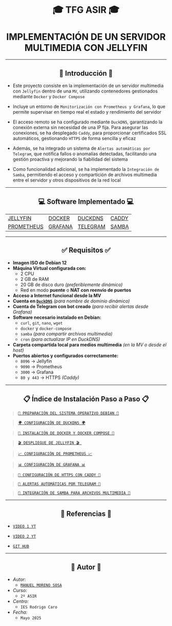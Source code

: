 <h1 align="center">🎓 TFG ASIR 🎓</h1>
<h1 align="center"> IMPLEMENTACIÓN DE UN SERVIDOR MULTIMEDIA CON JELLYFIN </h1>


---


<h2 align="center"> 📘 Introducción 📘 </h2>


- Este proyecto consiste en la implementación de un servidor multimedia con `Jellyfin` dentro de una `MV`, utilizando contenedores gestionados mediante `Docker` y `Docker Compose`

- Incluye un entorno de `Monitorización con Prometheus y Grafana`, lo que permite supervisar en tiempo real el estado y rendimiento del servidor

- El acceso remoto se ha configurado mediante `DuckDNS`, garantizando la conexión externa sin necesidad de una IP fija. Para asegurar las conexiones, se ha desplegado `Caddy`, para proporcionar certificados SSL automáticos, gestionando `HTTPS` de forma sencilla y eficaz

- Además, se ha integrado un sistema de `Alertas automáticas por Telegram`, que notifica fallos o anomalías detectadas, facilitando una gestión proactiva y mejorando la fiabilidad del sistema

- Como funcionalidad adicional, se ha implementado la `Integración de Samba`, permitiendo el acceso y compartición de archivos multimedia entre el servidor y otros dispositivos de la red local


---


<h2 align="center"> 💻 Software Implementado 💻 </h2>

<div align="center">
  <table>
    <tr>
      <td><a href="/MainFolder/info/jelly.md"> JELLYFIN </a></td>
      <td><a href="/MainFolder/info/docker.md"> DOCKER </a></td>
      <td><a href="/MainFolder/info/ddns.md"> DUCKDNS </a></td>
      <td><a href="/MainFolder/info/caddy.md"> CADDY </a></td>
    </tr>
    <tr>
      <td><a href="/MainFolder/info/pro.md"> PROMETHEUS </a></td>
      <td><a href="/MainFolder/info/graf.md"> GRAFANA </a></td>
      <td><a href="/MainFolder/info/tele.md"> TELEGRAM </a></td>
      <td><a href="/MainFolder/info/samba.md"> SAMBA </a></td>
    </tr>
  </table>
</div>


---


<h2 align="center">✅ Requisitos ✅</h2>

- **Imagen ISO de Debian 12**
- **Máquina Virtual configurada con:**
  - 2 CPU
  - 2 GB de RAM
  - 20 GB de disco duro *(preferiblemente dinámico)*
  - Red en modo **puente** o **NAT con reenvío de puertos**
- **Acceso a Internet funcional desde la MV**
- **Cuenta en [`DuckDNS`](https://www.duckdns.org/)** *(para nombre de dominio dinámico)*
- **Cuenta de Telegram con bot creado** *(para recibir alertas desde Grafana)*
- **Software necesario instalado en Debian:**
  - `curl`, `git`, `nano`, `wget`
  - `docker` y `docker-compose`
  - `samba` *(para compartir archivos multimedia)*
  - `cron` *(para actualizar IP en DuckDNS)*
- **Carpeta compartida local para medios multimedia** *(en la MV o desde el host)*
- **Puertos abiertos y configurados correctamente:**
  - `8096` → Jellyfin
  - `9090` → Prometheus
  - `3000` → Grafana
  - `80 y 443` → HTTPS *(Caddy)*
 

---


<h2 align="center"> 📋 Índice de Instalación Paso a Paso 📋 </h2>

> [`🔧 PREPARACIÓN DEL SISTEMA OPERATIVO DEBIAN 🔧`](/MainFolder/info/1.md)

> [`🌍 CONFIGURACIÓN DE DUCKDNS 🌍`](/MainFolder/info/2.md)

> [`🐳 INSTALACIÓN DE DOCKER Y DOCKER COMPOSE 🐳`](/MainFolder/info/3.md)

> [`🎬 DESPLIEGUE DE JELLYFIN 🎬 `](/MainFolder/info/4.md)

> [`📈 CONFIGURACIÓN DE PROMETHEUS 📈`](/MainFolder/info/5.md)

> [`📊 CONFIGURACIÓN DE GRAFANA 📊`](/MainFolder/info/6.md)

> [`🔐 CONFIGURACIÓN DE HTTPS CON CADDY 🔐`](/MainFolder/info/7.md)

> [`🔔 ALERTAS AUTOMÁTICAS POR TELEGRAM 🔔`](/MainFolder/info/8.md)

> [`📁 INTEGRACIÓN DE SAMBA PARA ARCHIVOS MULTIMEDIA 📁`](/MainFolder/info/9.md)


---


<h2 align="center"> 🔗 Referencias 🔗 </h2>

- [`VIDEO 1 YT`](https://youtu.be/ZJiUetTJVxw?si=ET_eLOi5_8n4LdUq>)

- [`VIDEO 2 YT`](https://youtu.be/4RSUCgCIPqo?si=OHxE6xW3Y7VyMilL)

- [`GIT HUB`](https://github.com/fernandoayoso/TFG_FernandoGarciaAyoso)


---


<h2 align="center"> 🧾 Autor 🧾 </h2>

- *Autor:*
  - [`MANUEL MORENO SOSA`](https://github.com/Manuelms04)
- *Curso:*
  - `2º ASIR`
- *Centro:*
  - `IES Rodrigo Caro`
- *Fecha:*
  - `Mayo 2025`






<!---


---

<h2 align="center"> 💾 Instalación del Sistema Operativo 💾 </h2>

1. Descargar Debian: https://www.debian.org/distrib/
2. Crear una MV en VirtualBox:
   - Tipo: Linux
   - Versión: Debian (64-bit)
3. Instalar el sistema operativo en la MV
4. Crear un usuario con permisos sudo


---

<h2 align="center"> ⚙️ Preparación del Sistema ⚙️ </h2>

Ejecutar en la terminal de la MV:

```bash
sudo apt update && sudo apt upgrade -y
```

```bash
sudo apt install net-tools htop curl wget git ufw
```


---


<h2 align="center"> 🌍 Acceso Remoto con DuckDNS 🌍 </h2>

*Crear una cuenta en DuckDNS.*

- Crear un script `duck.sh`:

```bash
echo url="https://www.duckdns.org/update?domains=TU_DOMINIO&token=TU_TOKEN&ip=" | curl -k -o duck.log -K -
```

- Asignar permisos para que el script sea ejecutable:

```bash
chmod 700 duck.sh
```

- Añadir al crontab para ejecutar el script cada 5 minutos:

```bash
crontab -e
```

*Se añade la siguiente linea*

```bash
*/5 * * * * /ruta/duck.sh >/dev/null 2>&1
```


---


<h2 align="center"> 🐳 Instalación de Docker y Docker Compose 🐳 </h2>

**Para instalar Docker y Docker Compose, seguir los siguientes pasos:**

- Instalar Docker:
```bash
sudo apt update
```

```bash
sudo apt install apt-transport-https ca-certificates curl software-properties-common
```

```bash
curl -fsSL https://download.docker.com/linux/debian/gpg | sudo gpg --dearmor -o /usr/share/keyrings/docker-archive-keyring.gpg
```

```bash
echo "deb [arch=amd64 signed-by=/usr/share/keyrings/docker-archive-keyring.gpg] https://download.docker.com/linux/debian $(lsb_release -cs) stable" | sudo tee /etc/apt/sources.list.d/docker.list > /dev/null
```

```bash
sudo apt update
```

```bash
sudo apt install docker-ce docker-ce-cli containerd.io docker-compose
```

- Verificar que Docker se haya instalado correctamente:

```bash
sudo docker --version
```

```bash
docker-compose --version
```


---

<h2 align="center"> 📦 Despliegue de Servicios con Docker Compose 📦 </h2>

*Ahora vamos a crear los contenedores de Jellyfin, Prometheus y Grafana usando Docker.*

- ### Paso 1: Crear el archivo docker-compose.yml
Dentro de la máquina virtual, crea un directorio para tu proyecto y dentro de él crea el archivo docker-compose.yml:

```bash
mkdir servidor_multimedia
```

```bash
cd servidor_multimedia
```

```bash
nano docker-compose.yml
```

- ### Paso 2: Definir los servicios en el archivo docker-compose.yml
Agregar lo siguiente en el archivo docker-compose.yml:

```bash
version: "3"

services:
  jellyfin:
    image: jellyfin/jellyfin:latest
    container_name: jellyfin
    restart: unless-stopped
    ports:
      - "8096:8096"  # Puerto de Jellyfin
    volumes:
      - /path/to/your/media:/media  # Cambiar esta ruta por la carpeta donde se almacenan los archivos multimedia
      - /path/to/config:/config  # Configuración de Jellyfin
    environment:
      - TZ=Europe/Madrid
    networks:
      - media-network

  prometheus:
    image: prom/prometheus:latest
    container_name: prometheus
    restart: unless-stopped
    ports:
      - "9090:9090"  # Puerto de Prometheus
    volumes:
      - ./prometheus.yml:/etc/prometheus/prometheus.yml  # Configuración de Prometheus
    networks:
      - media-network

  grafana:
    image: grafana/grafana:latest
    container_name: grafana
    restart: unless-stopped
    ports:
      - "3000:3000"  # Puerto de Grafana
    environment:
      - GF_SECURITY_ADMIN_PASSWORD=admin  # Contraseña de administrador de Grafana
    networks:
      - media-network

networks:
  media-network:
    driver: bridge
```

- ### Paso 3: Configuración de Prometheus
Crea el archivo `prometheus.yml` que será montado en el contenedor de Prometheus. Este archivo define cómo Prometheus obtiene las métricas de los contenedores y otros servicios

Crear `prometheus.yml` en el mismo directorio

```bash
global:
  scrape_interval: 15s

scrape_configs:
  - job_name: 'jellyfin'
    static_configs:
      - targets: ['jellyfin:8096']
```

Guardar este archivo como `prometheus.yml` en el mismo directorio donde está el archivo docker-compose.yml


---

<h2 align="center"> ⬆️ Levantar los contenedores con Docker Compose ⬆️ </h2>

- Una vez que todo esté configurado, usa Docker Compose para levantar los contenedores:

```bash
docker-compose up -d
```

- Verifica que los contenedores estén funcionando:

```bash
docker ps
```

---


<h2 align="center"> 📡 Acceso a los servicios 📡 </h2>

- Jellyfin: Accede desde el navegador en `http://IP_DE_LA_MV:8096`

- Prometheus: Accede a la interfaz web de Prometheus en `http://IP_DE_LA_MV:9090`

- Grafana: Accede a la interfaz web de Grafana en `http://IP_DE_LA_MV:3000`. El usuario es `admin` y la contraseña es `admin`


---

<h2 align="center"> 🔔 Configuración de Alertas con Telegram 🔔 </h2>

1. Crear un bot en Telegram con `@BotFather`

2. Obtener el token del bot

3. Obtener tu ID de usuario en Telegram: `https://api.telegram.org/botTOKEN/getUpdates`

4. Añadir la alerta en Grafana:
  - Ir a Alerting → Contact points
  - Añadir un Webhook con esta URL:

```bash
https://api.telegram.org/bot<TU_TOKEN>/sendMessage?chat_id=<TU_ID>&text=${message}
```


---


<h2 align="center"> 📊 Configurar Grafana para visualizar métricas de Prometheus 📊 </h2>

- En Grafana, ve a `Configuration` y selecciona `Data Sources`. Agrega Prometheus como fuente de datos y usa la URL: `http://prometheus:9090`. Luego, crea tus dashboards personalizados.


---
---
---
---


<h2 align="center">📂 Integración de Samba para Compartir Archivos Multimedia 📂</h2>

<p align="center">Para facilitar el acceso y la carga de archivos multimedia desde otros equipos de la red local, se ha integrado un sistema de compartición de carpetas mediante <strong>Samba</strong>.</p>

---

<h3>1. 🔧 Instalación de Samba</h3>

*Ejecutar los siguientes comandos en la terminal de la máquina virtual Debian:*

```bash
sudo apt update
sudo apt install samba -y
```

<h3>2. 📁 Crear Carpeta Compartida</h3>

*Crear una carpeta destinada al almacenamiento compartido de archivos multimedia:*

```bash
sudo mkdir -p /home/usuario/MediaCompartida
sudo chmod -R 775 /home/usuario/MediaCompartida
```

<h3>3. 🔐 Crear Usuario Samba</h3>

*Añadir un usuario Samba para acceder desde otros dispositivos de la red:*

```bash
sudo smbpasswd -a tu_usuario
```

*Este será el usuario con el que se accede desde Windows u otros sistemas*

<h3>4. 📝 Configuración del archivo smb.conf</h3>

*Editar el archivo de configuración de Samba:*

```bash
sudo nano /etc/samba/smb.conf
```

*Y añadir al final del archivo:*

```bash
[Media]
   path = /home/usuario/MediaCompartida
   writable = yes
   browseable = yes
   valid users = tu_usuario
   create mask = 0664
   directory mask = 0775
```

<h3>5. 🔁 Reiniciar el servicio Samba</h3>

```bash
sudo systemctl restart smbd
```

<h3>6. 📡 Acceder desde otros equipos</h3>

*Desde otro ordenador con Windows, abre el explorador de archivos e introduce:*

```bash
\\IP_DE_LA_MV\Media
```

*Introduce las credenciales del usuario Samba cuando lo solicite*

<h3>🎯 BONUS: Integrar con Jellyfin</h3>

Para que Jellyfin acceda a esta carpeta compartida como su biblioteca multimedia, modificar el volumen en el archivo `docker-compose.yml`:

```bash
volumes:
  - /home/usuario/MediaCompartida:/media
```

*De esta forma, todo el contenido que se suba por Samba aparecerá automáticamente en Jellyfin para su reproducción o gestión*






---
---
---
---






# Configuración de Jellyfin Seguro (HTTPS) usando Caddy Server en Docker Compose (Debian 12 + DuckDNS)

Guía para desplegar un servidor Jellyfin accesible de forma segura mediante HTTPS utilizando **Caddy Server** a través de **Docker Compose**, en conjunto con un dominio de **DuckDNS**.

---

## Requisitos Previos

- Sistema operativo Debian 12 funcional.
- Servidor Jellyfin instalado (o accesible) en el puerto `8096`.
- Dominio configurado en DuckDNS (por ejemplo, `manuelms.duckdns.org`) y correctamente actualizado.
- Docker y Docker Compose instalados en el sistema.
- Puertos **80** y **443** abiertos en el firewall y redirigidos en el router hacia el servidor Debian.

---

# Despliegue de Caddy Server usando Docker Compose

---

## Paso 1: Crear la estructura de directorios

Crear una carpeta para alojar la configuración de Caddy:

```bash
mkdir -p /home/usuario/caddy
cd /home/usuario/caddy
```

Paso 2: Crear el archivo Caddyfile
Crear un archivo llamado Caddyfile:

```bash
nano Caddyfile
```

Agregar el siguiente contenido:

```bash
manuelms.duckdns.org {
    reverse_proxy host.docker.internal:8096
}
```

Notas:

En sistemas Linux, si host.docker.internal no está disponible, puede ser necesario usar la IP del host (172.17.0.1) o la IP privada del servidor.

El proxy se encarga de redirigir las solicitudes HTTPS al servidor Jellyfin en el puerto 8096.

Paso 3: Crear el archivo docker-compose.yml
Crear un archivo llamado docker-compose.yml:

```bash
nano docker-compose.yml
```

Agregar el siguiente contenido:

```bash
version: "3.8"

services:
  caddy:
    image: caddy:latest
    container_name: caddy
    restart: unless-stopped
    ports:
      - "80:80"
      - "443:443"
    volumes:
      - ./Caddyfile:/etc/caddy/Caddyfile
      - caddy_data:/data
      - caddy_config:/config
    networks:
      - caddy_net

networks:
  caddy_net:

volumes:
  caddy_data:
  caddy_config:
```

### Descripción de la configuración:


<div align="center">
  <table>
    <tr>
      <td><strong>ELEMENTO</strong></td>
      <td><strong>DESCRIPCIÓN</strong></td>
    </tr>
    <tr>
      <td><code>caddy</code></td>
      <td>Servicio principal que ejecuta el contenedor de Caddy </td>
    </tr>
    <tr>
      <td><code>ports</code></td>
      <td>Publica los puertos 80 y 443 del contenedor al host </td>
    </tr>
    <tr>
      <td><code>volumes</code></td>
      <td>Permite la persistencia de configuraciones y certificados, por ejemplo /data o /config </td>
    </tr>
    <tr>
      <td><code>networks</code></td>
      <td>Crea una red interna para facilitar la comunicación entre contenedores, como caddy_net </td>
    </tr>
  </table>
</div>




Paso 4: Lanzar Caddy con Docker Compose
Desde el mismo directorio donde se encuentran Caddyfile y docker-compose.yml:

```bash
docker compose up -d
```

Esto descargará la imagen oficial de Caddy, levantará el contenedor, y configurará automáticamente HTTPS utilizando Let's Encrypt

Acceso al servidor Jellyfin
Una vez desplegado Caddy Server, Jellyfin estará accesible de manera segura mediante:

```bash
https://manuelms.duckdns.org
```

Caddy solicitará automáticamente un certificado SSL válido y se encargará de su renovación periódica

### Consideraciones Adicionales
  - Es fundamental que DuckDNS actualice correctamente la IP pública para evitar problemas con el certificado SSL

  - Jellyfin debe estar corriendo y accesible en el puerto 8096 desde la perspectiva de Caddy

  - En caso de que Jellyfin también esté en un contenedor, se recomienda conectarlo a la red caddy_net usando Docker Compose

*Si se requiere ver los registros de Caddy para solucionar problemas:*

```bash
docker compose logs -f caddy
```

*Para detener el servicio:*

```bash
docker compose down
```




---
---
---
---








<h2 align="center"> 🧾 Autor 🧾 </h2>

- *Autor:*
  - [`MANUEL MORENO SOSA`](https://github.com/Manuelms04)
- *Curso:*
  - `2º ASIR`
- *Centro:*
  - `IES Rodrigo Caro`
- *Fecha:*
  - `Mayo 2025`



